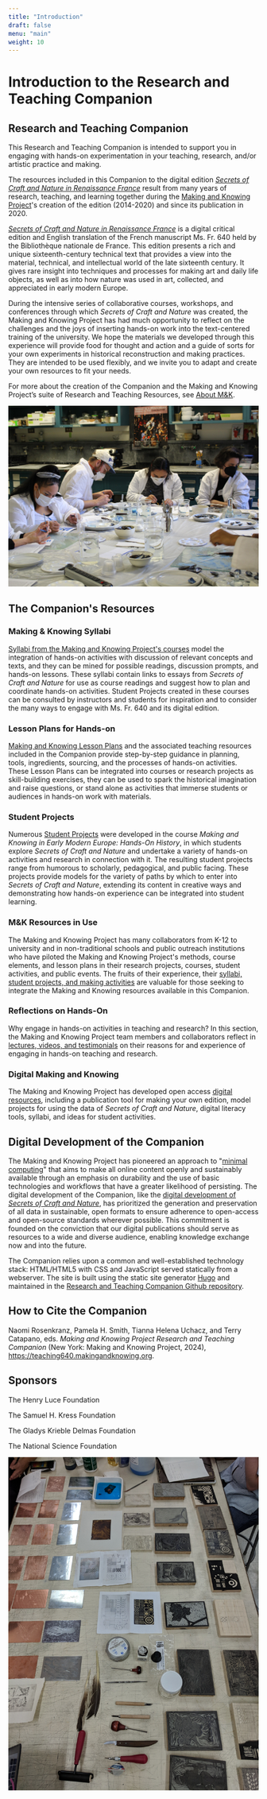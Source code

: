 ```yaml
---
title: "Introduction"
draft: false
menu: "main"
weight: 10
---
```


# Introduction to the Research and Teaching Companion
## Research and Teaching Companion
This Research and Teaching Companion is intended to support you in engaging with hands-on experimentation in your teaching, research, and/or artistic practice and making.

The resources included in this Companion to the digital edition [*Secrets of Craft and Nature in Renaissance France*](https://edition640.makingandknowing.org/#/) result from many years of research, teaching, and learning together during the [Making and Knowing Project](https://www.makingandknowing.org/)'s creation of the edition (2014-2020) and since its publication in 2020. 

[*Secrets of Craft and Nature in Renaissance France*](https://edition640.makingandknowing.org/#/) is a digital critical edition and English translation of the French manuscript Ms. Fr. 640 held by the Bibliothèque nationale de France. This edition presents a rich and unique sixteenth-century technical text that provides a view into the material, technical, and intellectual world of the late sixteenth century. It gives rare insight into techniques and processes for making art and daily life objects, as well as into how nature was used in art, collected, and appreciated in early modern Europe.

During the intensive series of collaborative courses, workshops, and conferences through which *Secrets of Craft and Nature* was created, the Making and Knowing Project has had much opportunity to reflect on the challenges and the joys of inserting hands-on work into the text-centered training of the university. We hope the materials we developed through this experience will provide food for thought and action and a guide of sorts for your own experiments in historical reconstruction and making practices. They are intended to be used flexibly, and we invite you to adapt and create your own resources to fit your needs.

For more about the creation of the Companion and the Making and Knowing Project’s suite of Research and Teaching Resources, see [About M&K](/about/).

![sp22_azurite](/images/sp22_azurite-session2.jpg)

## The Companion's Resources
### Making & Knowing Syllabi
[Syllabi from the Making and Knowing Project's courses](/resources/syllabi/) model the integration of hands-on activities with discussion of relevant concepts and texts, and they can be mined for possible readings, discussion prompts, and hands-on lessons. These syllabi contain links to essays from _Secrets of Craft and Nature_ for use as course readings and suggest how to plan and coordinate hands-on activities. Student Projects created in these courses can be consulted by instructors and students for inspiration and to consider the many ways to engage with Ms. Fr. 640 and its digital edition.
### Lesson Plans for Hands-on
[Making and Knowing Lesson Plans](/resources/activity-sheets/) and the associated teaching resources included in the Companion provide step-by-step guidance in planning, tools, ingredients, sourcing, and the processes of hands-on activities. These Lesson Plans can be integrated into courses or research projects as skill-building exercises, they can be used to spark the historical imagination and raise questions, or stand alone as activities that immerse students or audiences in hands-on work with materials. 
### Student Projects
Numerous [Student Projects](/resources/student-projects/) were developed in the course *Making and Knowing in Early Modern Europe: Hands-On History*, in which students explore *Secrets of Craft and Nature* and undertake a variety of hands-on activities and research in connection with it. The resulting student projects range from humorous to scholarly, pedagogical, and public facing. These projects provide models for the variety of paths by which to enter into _Secrets of Craft and Nature_, extending its content in creative ways and demonstrating how hands-on experience can be integrated into student learning.
### M&K Resources in Use
The Making and Knowing Project has many collaborators from K-12 to university and in non-traditional schools and public outreach institutions who have piloted the Making and Knowing Project's methods, course elements, and lesson plans in their research projects, courses, student activities, and public events. The fruits of their experience, their [syllabi, student projects, and making activities](/resources/case-studies/) are valuable for those seeking to integrate the Making and Knowing resources available in this Companion.
### Reflections on Hands-On
Why engage in hands-on activities in teaching and research? In this section, the Making and Knowing Project team members and collaborators reflect in [lectures, videos, and testimonials](/resources/reflection/) on their reasons for and experience of engaging in hands-on teaching and research.
### Digital Making and Knowing
The Making and Knowing Project has developed open access [digital resources](/resources/digital/), including a publication tool for making your own edition, model projects for using the data of _Secrets of Craft and Nature_, digital literacy tools, syllabi, and ideas for student activities.
## Digital Development of the Companion
The Making and Knowing Project has pioneered an approach to "[minimal computing](https://go-dh.github.io/mincomp/about/)" that aims to make all online content openly and sustainably available through an emphasis on durability and the use of basic technologies and workflows that have a greater likelihood of persisting. The digital development of the Companion, like the [digital development of _Secrets of Craft and Nature_](https://edition640.makingandknowing.org/#/content/about), has prioritized the generation and preservation of all data in sustainable, open formats to ensure adherence to open-access and open-source standards wherever possible. This commitment is founded on the conviction that our digital publications should serve as resources to a wide and diverse audience, enabling knowledge exchange now and into the future.

The Companion relies upon a common and well-established technology stack: HTML/HTML5 with CSS and JavaScript served statically from a webserver. The site is built using the static site generator [Hugo](https://gohugo.io/) and maintained in the [Research and Teaching Companion Github repository](https://cu-mkp.github.io/research-teaching-companion/).
## How to Cite the Companion
Naomi Rosenkranz, Pamela H. Smith, Tianna Helena Uchacz, and Terry Catapano, eds. _Making and Knowing Project Research and Teaching Companion_ (New York: Making and Knowing Project, 2024), https://teaching640.makingandknowing.org.
## Sponsors 
The Henry Luce Foundation

The Samuel H. Kress Foundation

The Gladys Krieble Delmas Foundation

The National Science Foundation

![2018 printmaking](/images/2018_printmaking_for-webpages.jpg)
